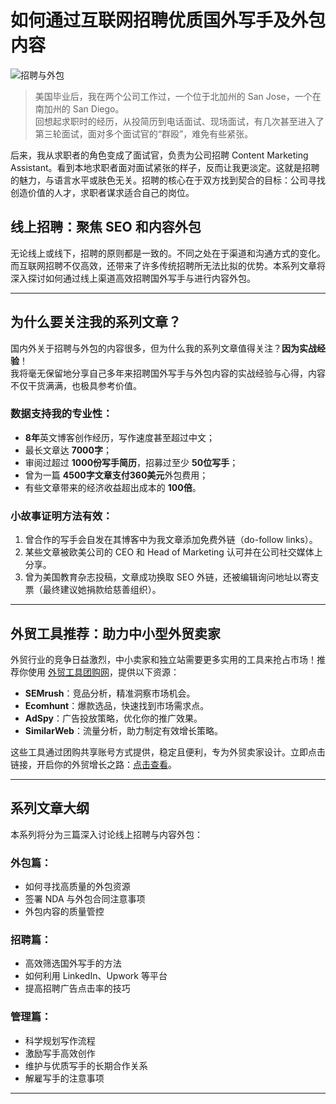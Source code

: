 # 如何通过互联网招聘优质国外写手及外包内容

![招聘与外包](https://www.seoactionblog.com/wp-content/uploads/2018/02/hiring-outsourcing.png)

> 美国毕业后，我在两个公司工作过，一个位于北加州的 San Jose，一个在南加州的 San Diego。  
> 回想起求职时的经历，从投简历到电话面试、现场面试，有几次甚至进入了第三轮面试，面对多个面试官的“群殴”，难免有些紧张。

后来，我从求职者的角色变成了面试官，负责为公司招聘 Content Marketing Assistant。看到本地求职者面对面试紧张的样子，反而让我更淡定。这就是招聘的魅力，与语言水平或肤色无关。招聘的核心在于双方找到契合的目标：公司寻找创造价值的人才，求职者谋求适合自己的岗位。

## 线上招聘：聚焦 SEO 和内容外包

无论线上或线下，招聘的原则都是一致的。不同之处在于渠道和沟通方式的变化。而互联网招聘不仅高效，还带来了许多传统招聘所无法比拟的优势。本系列文章将深入探讨如何通过线上渠道高效招聘国外写手与进行内容外包。

---

## 为什么要关注我的系列文章？

国内外关于招聘与外包的内容很多，但为什么我的系列文章值得关注？**因为实战经验**！  
我将毫无保留地分享自己多年来招聘国外写手与外包内容的实战经验与心得，内容不仅干货满满，也极具参考价值。

### 数据支持我的专业性：

- **8年**英文博客创作经历，写作速度甚至超过中文；
- 最长文章达 **7000字**；
- 审阅过超过 **1000份写手简历**，招募过至少 **50位写手**；
- 曾为一篇 **4500字文章支付360美元**外包费用；
- 有些文章带来的经济收益超出成本的 **100倍**。

### 小故事证明方法有效：

1. 曾合作的写手会自发在其博客中为我文章添加免费外链（do-follow links）。
2. 某些文章被欧美公司的 CEO 和 Head of Marketing 认可并在公司社交媒体上分享。
3. 曾为美国教育杂志投稿，文章成功换取 SEO 外链，还被编辑询问地址以寄支票（最终建议她捐款给慈善组织）。

---

## 外贸工具推荐：助力中小型外贸卖家

外贸行业的竞争日益激烈，中小卖家和独立站需要更多实用的工具来抢占市场！推荐你使用 [外贸工具团购网](https://bit.ly/waimao518)，提供以下资源：

- **SEMrush**：竞品分析，精准洞察市场机会。  
- **Ecomhunt**：爆款选品，快速找到市场需求点。  
- **AdSpy**：广告投放策略，优化你的推广效果。  
- **SimilarWeb**：流量分析，助力制定有效增长策略。

这些工具通过团购共享账号方式提供，稳定且便利，专为外贸卖家设计。立即点击链接，开启你的外贸增长之路：[点击查看](https://bit.ly/waimao518)。

---

## 系列文章大纲

本系列将分为三篇深入讨论线上招聘与内容外包：

### 外包篇：
- 如何寻找高质量的外包资源
- 签署 NDA 与外包合同注意事项
- 外包内容的质量管控

### 招聘篇：
- 高效筛选国外写手的方法
- 如何利用 LinkedIn、Upwork 等平台
- 提高招聘广告点击率的技巧

### 管理篇：
- 科学规划写作流程
- 激励写手高效创作
- 维护与优质写手的长期合作关系
- 解雇写手的注意事项

---

